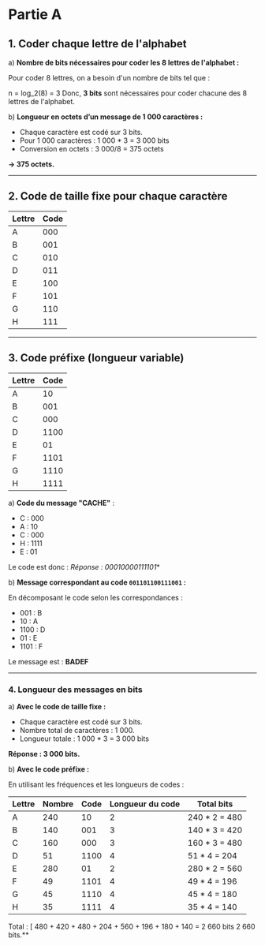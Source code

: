 # Partie A

## 1. Coder chaque lettre de l'alphabet

a) **Nombre de bits nécessaires pour coder les 8 lettres de l'alphabet :**

Pour coder 8 lettres, on a besoin d'un nombre de bits tel que :

n = log_2(8) = 3
Donc, **3 bits** sont nécessaires pour coder chacune des 8 lettres de l'alphabet.

b) **Longueur en octets d’un message de 1 000 caractères :**

- Chaque caractère est codé sur 3 bits.
- Pour 1 000 caractères :
1 000 * 3 = 3 000  bits
- Conversion en octets :
3 000/8 = 375  octets

**-> 375 octets.**

---

## 2. Code de taille fixe pour chaque caractère

| Lettre | Code |
|--------|------|
| A      | 000  |
| B      | 001  |
| C      | 010  |
| D      | 011  |
| E      | 100  |
| F      | 101  |
| G      | 110  |
| H      | 111  |

---

## 3. Code préfixe (longueur variable)

| Lettre | Code  |
|--------|-------|
| A      | 10    |
| B      | 001   |
| C      | 000   |
| D      | 1100  |
| E      | 01    |
| F      | 1101  |
| G      | 1110  |
| H      | 1111  |

a) **Code du message "CACHE"** :

- C : 000
- A : 10
- C : 000
- H : 1111
- E : 01

Le code est donc :
*Réponse : 00010000111101**

b) **Message correspondant au code `001101100111001` :**

En décomposant le code selon les correspondances :

- 001 : B
- 10 : A
- 1100 : D
- 01 : E
- 1101 : F

Le message est : **BADEF**

---

### 4. Longueur des messages en bits

a) **Avec le code de taille fixe :**

- Chaque caractère est codé sur 3 bits.
- Nombre total de caractères : 1 000.
- Longueur totale :
1 000 * 3 = 3 000  bits

**Réponse : 3 000 bits.**

b) **Avec le code préfixe :**

En utilisant les fréquences et les longueurs de codes :

| Lettre | Nombre | Code  | Longueur du code | Total bits |
|--------|--------|-------|------------------|------------|
| A      | 240    | 10    | 2                | 240 \* 2 = 480 |
| B      | 140    | 001   | 3                | 140 \* 3 = 420 |
| C      | 160    | 000   | 3                | 160 \* 3 = 480 |
| D      | 51     | 1100  | 4                | 51 \* 4 = 204  |
| E      | 280    | 01    | 2                | 280 \* 2 = 560 |
| F      | 49     | 1101  | 4                | 49 \* 4 = 196  |
| G      | 45     | 1110  | 4                | 45 \* 4 = 180  |
| H      | 35     | 1111  | 4                | 35 \* 4 = 140  |

Total :
\[ 480 + 420 + 480 + 204 + 560 + 196 + 180 + 140 = 2 660  bits
 2 660 bits.**

